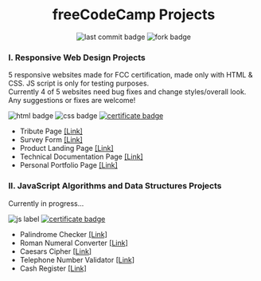 <h1 align="center">freeCodeCamp Projects</h1>

<p align="center">
  <img alt="last commit badge" src="https://img.shields.io/github/last-commit/ann-dev/fcc-projects?style=flat-square">
  <img alt="fork badge" src="https://img.shields.io/github/forks/ann-dev/fcc-projects?style=social">
</p>

<h3>I. Responsive Web Design Projects</h3>

<p>
5 responsive websites made for FCC certification, made only with HTML & CSS. JS script is only for testing purposes.<br> Currently 4 of 5 websites need bug fixes and change styles/overall look. Any suggestions or fixes are welcome!</p>

<p>
  <img alt="html badge" src="https://img.shields.io/badge/HTML5-orange?style=flat-square">
  <img alt="css badge" src="https://img.shields.io/badge/CSS3-blue?style=flat-square">
  <a href="https://www.freecodecamp.org/certification/merkund/responsive-web-design" target="_blank">
    <img alt="certificate badge" src="https://img.shields.io/badge/freeCodeCamp-certificate-brightgreen?&style=flat-square">
  </a>
</p>

<ul>
  <li>Tribute Page <a href="https://ann-dev.github.io/fcc-projects/fcc-tribute-page/" target="_blank">[Link]</a></li>
  <li>Survey Form <a href="https://ann-dev.github.io/fcc-projects/fcc-survey-form/">[Link]</a></li>
  <li>Product Landing Page <a href="https://ann-dev.github.io/fcc-projects/fcc-product-landing-page/">[Link]</a></li>
  <li>Technical Documentation Page <a href="https://ann-dev.github.io/fcc-projects/fcc-technical-doc-page">[Link]</a></li>
  <li>Personal Portfolio Page <a href="https://ann-dev.github.io/fcc-projects/fcc-portfolio/">[Link]</a></li>
</ul>


<h3>II. JavaScript Algorithms and Data Structures Projects</h3>

<p>Currently in progress...</p>
<p>
  <img alt="js label" src="https://img.shields.io/badge/JavaScript-yellow?style=flat-square">
  <a href="#" target="_blank">
    <img alt="certificate badge" src="https://img.shields.io/badge/freeCodeCamp-certificate-brightgreen?&style=flat-square">
  </a>
</p>

<ul>
  <li>Palindrome Checker <a href="#" target="_blank">[Link]</a></li>
  <li>Roman Numeral Converter <a href="#">[Link]</a></li>
  <li>Caesars Cipher <a href="#">[Link]</a></li>
  <li>Telephone Number Validator <a href="#">[Link]</a></li>
  <li>Cash Register <a href="#">[Link]</a></li>
</ul>
